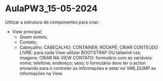 # AulaPW3_15-05-2024

Utilizar a estrutura de componentes para criar:
- View principal;
    - Quem somos; 
    * Contato;
    * Cabeçalho;
CABEÇALHO;
CONTAINER;
RODAPÉ;
CRIAR CONTEÚDO LIVRE:
para cada View utilizar BOOTSTRAP OU tailwind css;
imagens;
CRIAR NA VIEW CONTATO:
formulário com as variáveis:
nome;
telefone;
endereço;
sexo;
o formulário deve ter o action enviando para o controler as informações e setar no VAR_DUMP as informações na View.
